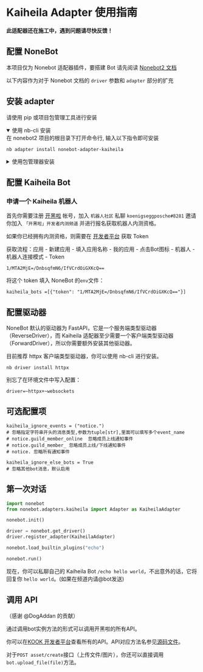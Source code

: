# Kaiheila Adapter 使用指南

**此适配器还在施工中，遇到问题请尽快反馈！**

## 配置 NoneBot

本项目仅为 Nonebot 适配器插件，要搭建 Bot 请先阅读 [Nonebot2 文档](https://v2.nonebot.dev/)

以下内容作为对于 Nonebot 文档的 `driver` 参数和 `adapter` 部分的扩充

## 安装 adapter
请使用 pip 或项目包管理工具进行安装

<details open>
<summary>使用 nb-cli 安装</summary>
在 nonebot2 项目的根目录下打开命令行, 输入以下指令即可安装

    nb adapter install nonebot-adapter-kaiheila

</details>

<details>
<summary>使用包管理器安装</summary>
在 nonebot2 项目的插件目录下, 打开命令行, 根据你使用的包管理器, 输入相应的安装命令

<details>
<summary>pip</summary>

    pip install nonebot-adapter-kaiheila
</details>
<details>
<summary>pdm</summary>

    pdm add nonebot-adapter-kaiheila
</details>
<details>
<summary>poetry</summary>

    poetry add nonebot-adapter-kaiheila
</details>
<details>
<summary>conda</summary>

    conda install nonebot-adapter-kaiheila
</details>

打开 nonebot2 项目根目录下的 `pyproject.toml` 文件, 在 `[tool.nonebot]` 部分追加写入

    plugins = ["nonebot-adapter-kaiheila"]

</details>

## 配置 Kaiheila Bot

### 申请一个 Kaiheila 机器人

首先你需要注册 [开黑啦](https://www.kaiheila.cn/) 帐号，加入 `机器人社区` 私聊 `koenigseggposche#8281` 邀请你加入 `「开黑啦」开发者内测频道` 并进行报名获取机器人内测资格。

如果你已经拥有内测资格，则需要在 [开发者平台](https://developer.kaiheila.cn/) 获取 Token 

获取流程：应用 - 新建应用 - 填入应用名称 - 我的应用 - 点击Bot图标 - 机器人 - 机器人连接模式 - Token

```plain
1/MTA2MjE=/DnbsqfmN6/IfVCrdOiGXKcQ==
```

将这个 token 填入 NoneBot 的`env`文件：

```dotenv
kaiheila_bots =[{"token": "1/MTA2MjE=/DnbsqfmN6/IfVCrdOiGXKcQ=="}]
```

## 配置驱动器

NoneBot 默认的驱动器为 FastAPI，它是一个服务端类型驱动器（ReverseDriver），而 Kaiheila 适配器至少需要一个客户端类型驱动器（ForwardDriver），所以你需要额外安装其他驱动器。

目前推荐 httpx 客户端类型驱动器，你可以使用 nb-cli 进行安装。

```shell
nb driver install httpx
```

别忘了在环境文件中写入配置：

```dotenv
driver=~httpx+~websockets
```

## 可选配置项
```dotenv
kaiheila_ignore_events = ("notice.")
# 忽略指定字符串开头的消息类型,参数为tuple[str],里面可以填写多个event_name
# notice.guild_member_online  忽略成员上线通知事件
# notice.guild_member_ 忽略成员上线/下线通知事件
# notice. 忽略所有通知事件

kaiheila_ignore_else_bots = True
# 忽略其他bot消息，默认启用
```

## 第一次对话


```python
import nonebot
from nonebot.adapters.kaiheila import Adapter as KaiheilaAdapter

nonebot.init()

driver = nonebot.get_driver()
driver.register_adapter(KaiheilaAdapter)

nonebot.load_builtin_plugins("echo")

nonebot.run()
```

现在，你可以私聊自己的 Kaiheila Bot `/echo hello world`，不出意外的话，它将回复你 `hello world`。(如果在频道内请@bot发送)


## 调用 API

（感谢 @DogAddan 的贡献）

通过调用bot实例方法的形式可以调用开黑啦的所有API。

你可以在[KOOK 开发者平台](https://developer.kaiheila.cn/doc/intro)查看所有的API。API对应方法名参见[源码文件](https://github.com/Tian-que/nonebot-adapter-kaiheila/blob/master/nonebot/adapters/kaiheila/api/client.pyi)。

对于`POST asset/create`接口（上传文件/图片），你还可以直接调用`bot.upload_file(file)`方法。
